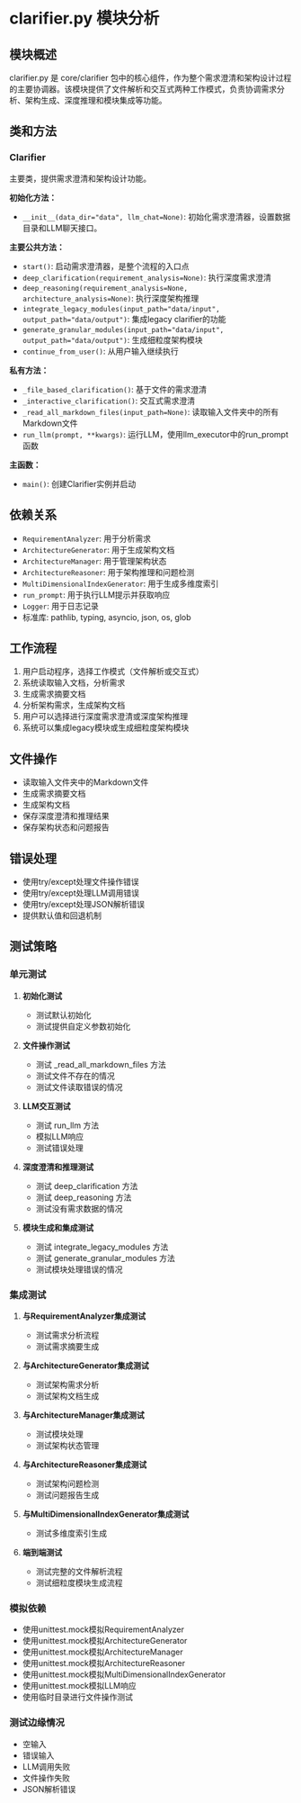 # clarifier.py 模块分析

## 模块概述
clarifier.py 是 core/clarifier 包中的核心组件，作为整个需求澄清和架构设计过程的主要协调器。该模块提供了文件解析和交互式两种工作模式，负责协调需求分析、架构生成、深度推理和模块集成等功能。

## 类和方法

### Clarifier
主要类，提供需求澄清和架构设计功能。

**初始化方法：**
- `__init__(data_dir="data", llm_chat=None)`: 初始化需求澄清器，设置数据目录和LLM聊天接口。

**主要公共方法：**
- `start()`: 启动需求澄清器，是整个流程的入口点
- `deep_clarification(requirement_analysis=None)`: 执行深度需求澄清
- `deep_reasoning(requirement_analysis=None, architecture_analysis=None)`: 执行深度架构推理
- `integrate_legacy_modules(input_path="data/input", output_path="data/output")`: 集成legacy clarifier的功能
- `generate_granular_modules(input_path="data/input", output_path="data/output")`: 生成细粒度架构模块
- `continue_from_user()`: 从用户输入继续执行

**私有方法：**
- `_file_based_clarification()`: 基于文件的需求澄清
- `_interactive_clarification()`: 交互式需求澄清
- `_read_all_markdown_files(input_path=None)`: 读取输入文件夹中的所有Markdown文件
- `run_llm(prompt, **kwargs)`: 运行LLM，使用llm_executor中的run_prompt函数

**主函数：**
- `main()`: 创建Clarifier实例并启动

## 依赖关系
- `RequirementAnalyzer`: 用于分析需求
- `ArchitectureGenerator`: 用于生成架构文档
- `ArchitectureManager`: 用于管理架构状态
- `ArchitectureReasoner`: 用于架构推理和问题检测
- `MultiDimensionalIndexGenerator`: 用于生成多维度索引
- `run_prompt`: 用于执行LLM提示并获取响应
- `Logger`: 用于日志记录
- 标准库: pathlib, typing, asyncio, json, os, glob

## 工作流程
1. 用户启动程序，选择工作模式（文件解析或交互式）
2. 系统读取输入文档，分析需求
3. 生成需求摘要文档
4. 分析架构需求，生成架构文档
5. 用户可以选择进行深度需求澄清或深度架构推理
6. 系统可以集成legacy模块或生成细粒度架构模块

## 文件操作
- 读取输入文件夹中的Markdown文件
- 生成需求摘要文档
- 生成架构文档
- 保存深度澄清和推理结果
- 保存架构状态和问题报告

## 错误处理
- 使用try/except处理文件操作错误
- 使用try/except处理LLM调用错误
- 使用try/except处理JSON解析错误
- 提供默认值和回退机制

## 测试策略

### 单元测试
1. **初始化测试**
   - 测试默认初始化
   - 测试提供自定义参数初始化

2. **文件操作测试**
   - 测试 _read_all_markdown_files 方法
   - 测试文件不存在的情况
   - 测试文件读取错误的情况

3. **LLM交互测试**
   - 测试 run_llm 方法
   - 模拟LLM响应
   - 测试错误处理

4. **深度澄清和推理测试**
   - 测试 deep_clarification 方法
   - 测试 deep_reasoning 方法
   - 测试没有需求数据的情况

5. **模块生成和集成测试**
   - 测试 integrate_legacy_modules 方法
   - 测试 generate_granular_modules 方法
   - 测试模块处理错误的情况

### 集成测试
1. **与RequirementAnalyzer集成测试**
   - 测试需求分析流程
   - 测试需求摘要生成

2. **与ArchitectureGenerator集成测试**
   - 测试架构需求分析
   - 测试架构文档生成

3. **与ArchitectureManager集成测试**
   - 测试模块处理
   - 测试架构状态管理

4. **与ArchitectureReasoner集成测试**
   - 测试架构问题检测
   - 测试问题报告生成

5. **与MultiDimensionalIndexGenerator集成测试**
   - 测试多维度索引生成

6. **端到端测试**
   - 测试完整的文件解析流程
   - 测试细粒度模块生成流程

### 模拟依赖
- 使用unittest.mock模拟RequirementAnalyzer
- 使用unittest.mock模拟ArchitectureGenerator
- 使用unittest.mock模拟ArchitectureManager
- 使用unittest.mock模拟ArchitectureReasoner
- 使用unittest.mock模拟MultiDimensionalIndexGenerator
- 使用unittest.mock模拟LLM响应
- 使用临时目录进行文件操作测试

### 测试边缘情况
- 空输入
- 错误输入
- LLM调用失败
- 文件操作失败
- JSON解析错误
